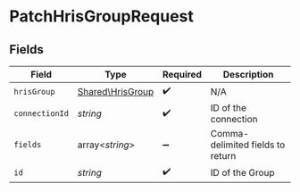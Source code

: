 # PatchHrisGroupRequest


## Fields

| Field                                                | Type                                                 | Required                                             | Description                                          |
| ---------------------------------------------------- | ---------------------------------------------------- | ---------------------------------------------------- | ---------------------------------------------------- |
| `hrisGroup`                                          | [Shared\HrisGroup](../../Models/Shared/HrisGroup.md) | :heavy_check_mark:                                   | N/A                                                  |
| `connectionId`                                       | *string*                                             | :heavy_check_mark:                                   | ID of the connection                                 |
| `fields`                                             | array<*string*>                                      | :heavy_minus_sign:                                   | Comma-delimited fields to return                     |
| `id`                                                 | *string*                                             | :heavy_check_mark:                                   | ID of the Group                                      |